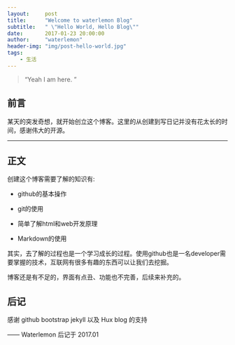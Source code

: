 ```yaml
---
layout:     post
title:      "Welcome to waterlemon Blog"
subtitle:   " \"Hello World, Hello Blog\""
date:       2017-01-23 20:00:00
author:     "waterlemon"
header-img: "img/post-hello-world.jpg"
tags:
    - 生活
---
```


> “Yeah I am here. ”


## 前言

某天的突发奇想，就开始创立这个博客。这里的从创建到写日记并没有花太长的时间，感谢伟大的开源。


---

## 正文

创建这个博客需要了解的知识有: 

* github的基本操作

* git的使用

* 简单了解html和web开发原理

* Markdown的使用


其实，去了解的过程也是一个学习成长的过程。使用github也是一名developer需要掌握的技术，互联网有很多有趣的东西可以让我们去挖掘。

博客还是有不足的，界面有点丑、功能也不完善，后续来补充的。


## 后记

感谢 github bootstrap jekyll 以及 Hux blog 的支持

—— Waterlemon 后记于 2017.01
